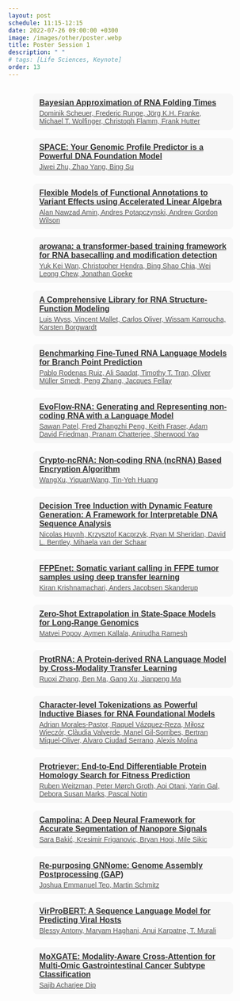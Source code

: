 ```yaml
---
layout: post
schedule: 11:15-12:15
date: 2022-07-26 09:00:00 +0300
image: /images/other/poster.webp
title: Poster Session 1
description: " "
# tags: [Life Sciences, Keynote]
order: 13
---
```


<!-- ## Talk Title
Talk abstract -->


<head>
  <style>
    .person-list {
      font-family: sans-serif;
      max-width: 80%;
      margin: 30px auto;
    }
    .person {
      margin-bottom: 16px;
      padding: 10px 12px;
      background-color: #f7f7f7;
      border-radius: 8px;
    }
    .person-name {
      font-weight: bold;
      font-size: 16px;
      color: #333;
    }
    .person-affiliation {
      font-size: 14px;
      color: #555;
      margin-top: 4px;
    }
  </style>
</head>

<div class="person-list">
  <a href="https://openreview.net/forum?id=cOwOJNJijB" class="person-link">
    <div class="person">
      <div class="person-name">Bayesian Approximation of RNA Folding Times</div>
      <div class="person-affiliation">Dominik Scheuer, Frederic Runge, Jörg K.H. Franke, Michael T. Wolfinger, Christoph Flamm, Frank Hutter</div>
    </div>
  </a>
  <a href="https://openreview.net/forum?id=ttfiQcMeFB" class="person-link">
    <div class="person">
      <div class="person-name">SPACE: Your Genomic Profile Predictor is a Powerful DNA Foundation Model</div>
      <div class="person-affiliation">Jiwei Zhu, Zhao Yang, Bing Su</div>
    </div>
  </a>
  <a href="https://openreview.net/forum?id=CMJCXng7iH" class="person-link">
    <div class="person">
      <div class="person-name">Flexible Models of Functional Annotations to Variant Effects using Accelerated Linear Algebra</div>
      <div class="person-affiliation">Alan Nawzad Amin, Andres Potapczynski, Andrew Gordon Wilson</div>
    </div>
  </a>
  <a href="https://openreview.net/forum?id=isFwELED4Y" class="person-link">
    <div class="person">
      <div class="person-name">arowana: a transformer-based training framework for RNA basecalling and modification detection</div>
      <div class="person-affiliation">Yuk Kei Wan, Christopher Hendra, Bing Shao Chia, Wei Leong Chew, Jonathan Goeke</div>
    </div>
  </a>
  <a href="https://openreview.net/forum?id=Gj2vR7Wm2k" class="person-link">
    <div class="person">
      <div class="person-name">A Comprehensive Library for RNA Structure-Function Modeling</div>
      <div class="person-affiliation">Luis Wyss, Vincent Mallet, Carlos Oliver, Wissam Karroucha, Karsten Borgwardt</div>
    </div>
  </a>
  <a href="https://openreview.net/forum?id=IY2TGzyk3z" class="person-link">
    <div class="person">
      <div class="person-name">Benchmarking Fine-Tuned RNA Language Models for Branch Point Prediction</div>
      <div class="person-affiliation">Pablo Rodenas Ruiz, Ali Saadat, Timothy T. Tran, Oliver Müller Smedt, Peng Zhang, Jacques Fellay</div>
    </div>
  </a>
  <a href="https://openreview.net/forum?id=oDTBI7z52K" class="person-link">
    <div class="person">
      <div class="person-name">EvoFlow-RNA: Generating and Representing non-coding RNA with a Language Model</div>
      <div class="person-affiliation">Sawan Patel, Fred Zhangzhi Peng, Keith Fraser, Adam David Friedman, Pranam Chatterjee, Sherwood Yao</div>
    </div>
  </a>
  <a href="https://openreview.net/forum?id=j6ODUDw4vN" class="person-link">
    <div class="person">
      <div class="person-name">Crypto-ncRNA: Non-coding RNA (ncRNA) Based Encryption Algorithm</div>
      <div class="person-affiliation">WangXu, YiquanWang, Tin-Yeh Huang</div>
    </div>
  </a>
  <a href="https://openreview.net/forum?id=W2AECt1quM" class="person-link">
    <div class="person">
      <div class="person-name">Decision Tree Induction with Dynamic Feature Generation: A Framework for Interpretable DNA Sequence Analysis</div>
      <div class="person-affiliation">Nicolas Huynh, Krzysztof Kacprzyk, Ryan M Sheridan, David L. Bentley, Mihaela van der Schaar</div>
    </div>
  </a>
  <a href="https://openreview.net/forum?id=H04OPUn6QC" class="person-link">
    <div class="person">
      <div class="person-name">FFPEnet: Somatic variant calling in FFPE tumor samples using deep transfer learning</div>
      <div class="person-affiliation">Kiran Krishnamachari, Anders Jacobsen Skanderup</div>
    </div>
  </a>
  <a href="https://openreview.net/forum?id=TgMOKcaHUW" class="person-link">
    <div class="person">
      <div class="person-name">Zero-Shot Extrapolation in State-Space Models for Long-Range Genomics</div>
      <div class="person-affiliation">Matvei Popov, Aymen Kallala, Anirudha Ramesh</div>
    </div>
  </a>
  <a href="https://openreview.net/forum?id=hv6hbk1yJR" class="person-link">
    <div class="person">
      <div class="person-name">ProtRNA: A Protein-derived RNA Language Model by Cross-Modality Transfer Learning</div>
      <div class="person-affiliation">Ruoxi Zhang, Ben Ma, Gang Xu, Jianpeng Ma</div>
    </div>
  </a>
  <a href="https://openreview.net/forum?id=7MU9Rl5xZE" class="person-link">
    <div class="person">
      <div class="person-name">Character-level Tokenizations as Powerful Inductive Biases for RNA Foundational Models</div>
      <div class="person-affiliation">Adrian Morales-Pastor, Raquel Vázquez-Reza, Miłosz Wieczór, Clàudia Valverde, Manel Gil-Sorribes, Bertran Miquel-Oliver, Alvaro Ciudad Serrano, Alexis Molina</div>
    </div>
  </a>
  <a href="https://openreview.net/forum?id=m3Ig4gzdxT" class="person-link">
    <div class="person">
      <div class="person-name">Protriever: End-to-End Differentiable Protein Homology Search for Fitness Prediction</div>
      <div class="person-affiliation">Ruben Weitzman, Peter Mørch Groth, Aoi Otani, Yarin Gal, Debora Susan Marks, Pascal Notin</div>
    </div>
  </a>
  <a href="https://openreview.net/forum?id=DTTuwBG3XJ" class="person-link">
    <div class="person">
      <div class="person-name">Campolina: A Deep Neural Framework for Accurate Segmentation of Nanopore Signals</div>
      <div class="person-affiliation">Sara Bakić, Kresimir Friganovic, Bryan Hooi, Mile Sikic</div>
    </div>
  </a>
  <a href="https://openreview.net/forum?id=Nu8l2N1Frv" class="person-link">
    <div class="person">
      <div class="person-name">Re-purposing GNNome: Genome Assembly Postprocessing (GAP)</div>
      <div class="person-affiliation">Joshua Emmanuel Teo, Martin Schmitz</div>
    </div>
  </a>
  <a href="https://openreview.net/forum?id=1EtiANvJbD" class="person-link">
    <div class="person">
      <div class="person-name">VirProBERT: A Sequence Language Model for Predicting Viral Hosts</div>
      <div class="person-affiliation">Blessy Antony, Maryam Haghani, Anuj Karpatne, T. Murali</div>
    </div>
  </a>
  <a href="https://openreview.net/forum?id=QiNk4dOiBE" class="person-link">
    <div class="person">
      <div class="person-name">MoXGATE: Modality-Aware Cross-Attention for Multi-Omic Gastrointestinal Cancer Subtype Classification</div>
      <div class="person-affiliation">Sajib Acharjee Dip</div>
    </div>
  </a>
</div>